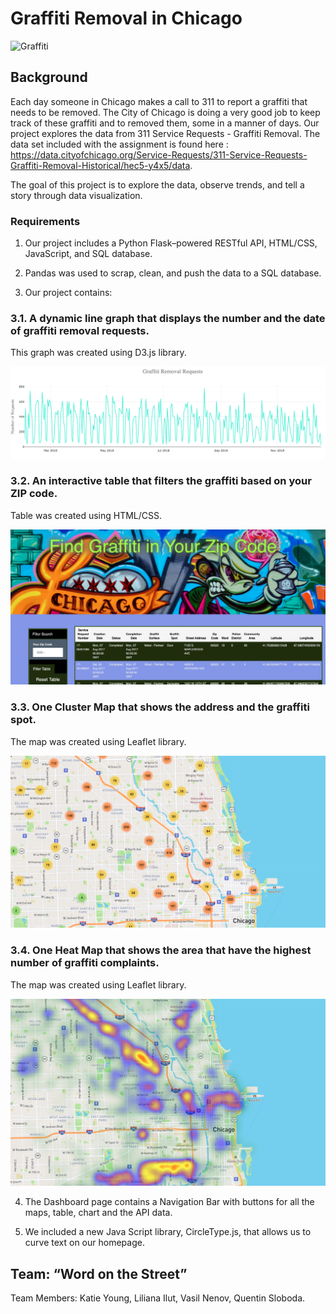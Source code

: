 # Graffiti Removal in Chicago

![Graffiti](https://media.giphy.com/media/3o6fITIGbYys34HW6s/giphy.gif)

## Background 

  

Each day someone in Chicago makes a call to 311 to report a graffiti that needs to be removed. The City of Chicago is doing a very good job to keep track of these graffiti and to removed them, some in a manner of days. Our project explores the data from 311 Service Requests - Graffiti Removal. The data set included with the assignment is found here : https://data.cityofchicago.org/Service-Requests/311-Service-Requests-Graffiti-Removal-Historical/hec5-y4x5/data. 

The goal of this project is to explore the data, observe trends, and tell a story through data visualization. 

  

### Requirements 

1. Our project includes a Python Flask–powered RESTful API, HTML/CSS, JavaScript, and SQL database. 

2. Pandas was used to scrap, clean, and push the data to a SQL database. 

3. Our project contains: 

  

### 3.1. A dynamic line graph that displays the number and the date of graffiti removal requests. 

This graph was created using D3.js library. 

![LinePLot](static/img/line_plot.png) 

  

### 3.2. An interactive table that filters the graffiti based on your ZIP code.  

Table was created using HTML/CSS. 

![Table](static/img/table.png) 

  

### 3.3. One Cluster Map that shows the address and the graffiti spot. 

The map was created using Leaflet library. 

![ClusterMap](static/img/cluster_map.png) 

  

### 3.4. One Heat Map that shows the area that have the highest number of graffiti complaints.  

The map was created using Leaflet library. 

![HeatMap](static/img/heat_map.png) 

         

4. The Dashboard page contains a Navigation Bar with buttons for all the maps, table, chart and the API data. 

5. We included a new Java Script library, CircleType.js, that allows us to curve text on our homepage. 


## Team: “Word on the Street”
Team Members: 
    Katie Young,
    Liliana Ilut,
    Vasil Nenov,
    Quentin Sloboda.
